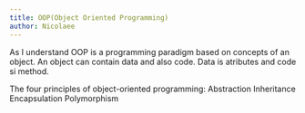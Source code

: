 ```yaml
---
title: OOP(Object Oriented Programming)
author: Nicolaee
---
```

As I understand OOP is a programming paradigm based on concepts of an object.
An object can contain data and also code.
Data is atributes and code si method.

The four principles of object-oriented programming:
Abstraction
Inheritance
Encapsulation
Polymorphism
